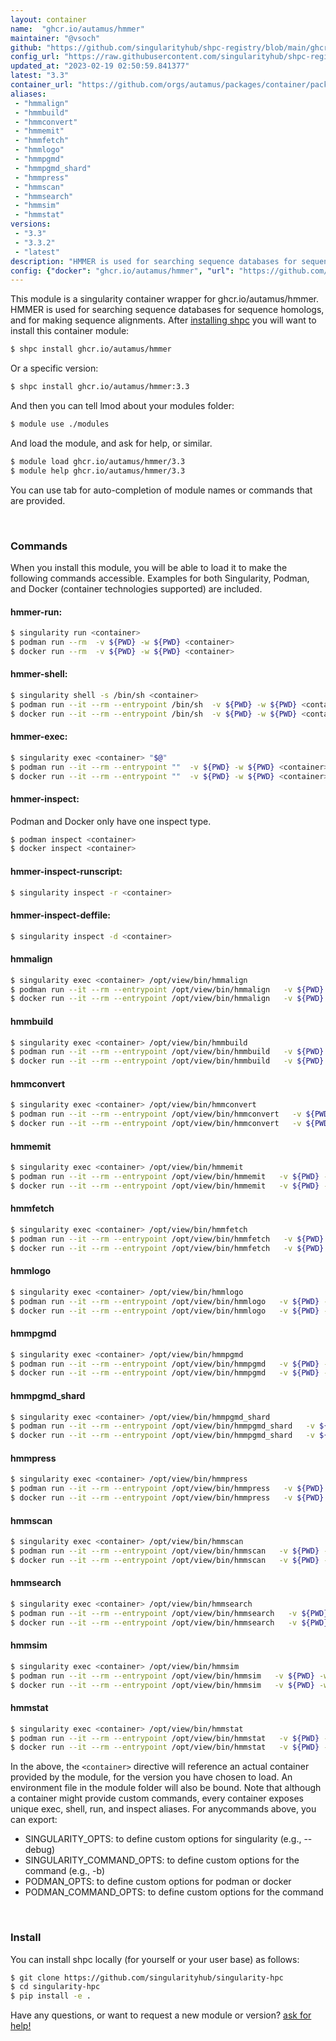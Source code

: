 ```yaml
---
layout: container
name:  "ghcr.io/autamus/hmmer"
maintainer: "@vsoch"
github: "https://github.com/singularityhub/shpc-registry/blob/main/ghcr.io/autamus/hmmer/container.yaml"
config_url: "https://raw.githubusercontent.com/singularityhub/shpc-registry/main/ghcr.io/autamus/hmmer/container.yaml"
updated_at: "2023-02-19 02:50:59.841377"
latest: "3.3"
container_url: "https://github.com/orgs/autamus/packages/container/package/hmmer"
aliases:
 - "hmmalign"
 - "hmmbuild"
 - "hmmconvert"
 - "hmmemit"
 - "hmmfetch"
 - "hmmlogo"
 - "hmmpgmd"
 - "hmmpgmd_shard"
 - "hmmpress"
 - "hmmscan"
 - "hmmsearch"
 - "hmmsim"
 - "hmmstat"
versions:
 - "3.3"
 - "3.3.2"
 - "latest"
description: "HMMER is used for searching sequence databases for sequence homologs, and for making sequence alignments."
config: {"docker": "ghcr.io/autamus/hmmer", "url": "https://github.com/orgs/autamus/packages/container/package/hmmer", "maintainer": "@vsoch", "description": "HMMER is used for searching sequence databases for sequence homologs, and for making sequence alignments.", "latest": {"3.3": "sha256:87ac88c3db4f5a80af3701ceb43e29fac4fdab86db71f6763425881f28f51335"}, "tags": {"3.3": "sha256:87ac88c3db4f5a80af3701ceb43e29fac4fdab86db71f6763425881f28f51335", "3.3.2": "sha256:68bc943e526ad06966106f215f3b8127cb7c47d013056fa043c7b0b39769cb98", "latest": "sha256:68bc943e526ad06966106f215f3b8127cb7c47d013056fa043c7b0b39769cb98"}, "aliases": {"hmmalign": "/opt/view/bin/hmmalign", "hmmbuild": "/opt/view/bin/hmmbuild", "hmmconvert": "/opt/view/bin/hmmconvert", "hmmemit": "/opt/view/bin/hmmemit", "hmmfetch": "/opt/view/bin/hmmfetch", "hmmlogo": "/opt/view/bin/hmmlogo", "hmmpgmd": "/opt/view/bin/hmmpgmd", "hmmpgmd_shard": "/opt/view/bin/hmmpgmd_shard", "hmmpress": "/opt/view/bin/hmmpress", "hmmscan": "/opt/view/bin/hmmscan", "hmmsearch": "/opt/view/bin/hmmsearch", "hmmsim": "/opt/view/bin/hmmsim", "hmmstat": "/opt/view/bin/hmmstat"}}
---
```


This module is a singularity container wrapper for ghcr.io/autamus/hmmer.
HMMER is used for searching sequence databases for sequence homologs, and for making sequence alignments.
After [installing shpc](#install) you will want to install this container module:


```bash
$ shpc install ghcr.io/autamus/hmmer
```

Or a specific version:

```bash
$ shpc install ghcr.io/autamus/hmmer:3.3
```

And then you can tell lmod about your modules folder:

```bash
$ module use ./modules
```

And load the module, and ask for help, or similar.

```bash
$ module load ghcr.io/autamus/hmmer/3.3
$ module help ghcr.io/autamus/hmmer/3.3
```

You can use tab for auto-completion of module names or commands that are provided.

<br>

### Commands

When you install this module, you will be able to load it to make the following commands accessible.
Examples for both Singularity, Podman, and Docker (container technologies supported) are included.

#### hmmer-run:

```bash
$ singularity run <container>
$ podman run --rm  -v ${PWD} -w ${PWD} <container>
$ docker run --rm  -v ${PWD} -w ${PWD} <container>
```

#### hmmer-shell:

```bash
$ singularity shell -s /bin/sh <container>
$ podman run --it --rm --entrypoint /bin/sh  -v ${PWD} -w ${PWD} <container>
$ docker run --it --rm --entrypoint /bin/sh  -v ${PWD} -w ${PWD} <container>
```

#### hmmer-exec:

```bash
$ singularity exec <container> "$@"
$ podman run --it --rm --entrypoint ""  -v ${PWD} -w ${PWD} <container> "$@"
$ docker run --it --rm --entrypoint ""  -v ${PWD} -w ${PWD} <container> "$@"
```

#### hmmer-inspect:

Podman and Docker only have one inspect type.

```bash
$ podman inspect <container>
$ docker inspect <container>
```

#### hmmer-inspect-runscript:

```bash
$ singularity inspect -r <container>
```

#### hmmer-inspect-deffile:

```bash
$ singularity inspect -d <container>
```


#### hmmalign

```bash
$ singularity exec <container> /opt/view/bin/hmmalign
$ podman run --it --rm --entrypoint /opt/view/bin/hmmalign   -v ${PWD} -w ${PWD} <container> -c " $@"
$ docker run --it --rm --entrypoint /opt/view/bin/hmmalign   -v ${PWD} -w ${PWD} <container> -c " $@"
```


#### hmmbuild

```bash
$ singularity exec <container> /opt/view/bin/hmmbuild
$ podman run --it --rm --entrypoint /opt/view/bin/hmmbuild   -v ${PWD} -w ${PWD} <container> -c " $@"
$ docker run --it --rm --entrypoint /opt/view/bin/hmmbuild   -v ${PWD} -w ${PWD} <container> -c " $@"
```


#### hmmconvert

```bash
$ singularity exec <container> /opt/view/bin/hmmconvert
$ podman run --it --rm --entrypoint /opt/view/bin/hmmconvert   -v ${PWD} -w ${PWD} <container> -c " $@"
$ docker run --it --rm --entrypoint /opt/view/bin/hmmconvert   -v ${PWD} -w ${PWD} <container> -c " $@"
```


#### hmmemit

```bash
$ singularity exec <container> /opt/view/bin/hmmemit
$ podman run --it --rm --entrypoint /opt/view/bin/hmmemit   -v ${PWD} -w ${PWD} <container> -c " $@"
$ docker run --it --rm --entrypoint /opt/view/bin/hmmemit   -v ${PWD} -w ${PWD} <container> -c " $@"
```


#### hmmfetch

```bash
$ singularity exec <container> /opt/view/bin/hmmfetch
$ podman run --it --rm --entrypoint /opt/view/bin/hmmfetch   -v ${PWD} -w ${PWD} <container> -c " $@"
$ docker run --it --rm --entrypoint /opt/view/bin/hmmfetch   -v ${PWD} -w ${PWD} <container> -c " $@"
```


#### hmmlogo

```bash
$ singularity exec <container> /opt/view/bin/hmmlogo
$ podman run --it --rm --entrypoint /opt/view/bin/hmmlogo   -v ${PWD} -w ${PWD} <container> -c " $@"
$ docker run --it --rm --entrypoint /opt/view/bin/hmmlogo   -v ${PWD} -w ${PWD} <container> -c " $@"
```


#### hmmpgmd

```bash
$ singularity exec <container> /opt/view/bin/hmmpgmd
$ podman run --it --rm --entrypoint /opt/view/bin/hmmpgmd   -v ${PWD} -w ${PWD} <container> -c " $@"
$ docker run --it --rm --entrypoint /opt/view/bin/hmmpgmd   -v ${PWD} -w ${PWD} <container> -c " $@"
```


#### hmmpgmd_shard

```bash
$ singularity exec <container> /opt/view/bin/hmmpgmd_shard
$ podman run --it --rm --entrypoint /opt/view/bin/hmmpgmd_shard   -v ${PWD} -w ${PWD} <container> -c " $@"
$ docker run --it --rm --entrypoint /opt/view/bin/hmmpgmd_shard   -v ${PWD} -w ${PWD} <container> -c " $@"
```


#### hmmpress

```bash
$ singularity exec <container> /opt/view/bin/hmmpress
$ podman run --it --rm --entrypoint /opt/view/bin/hmmpress   -v ${PWD} -w ${PWD} <container> -c " $@"
$ docker run --it --rm --entrypoint /opt/view/bin/hmmpress   -v ${PWD} -w ${PWD} <container> -c " $@"
```


#### hmmscan

```bash
$ singularity exec <container> /opt/view/bin/hmmscan
$ podman run --it --rm --entrypoint /opt/view/bin/hmmscan   -v ${PWD} -w ${PWD} <container> -c " $@"
$ docker run --it --rm --entrypoint /opt/view/bin/hmmscan   -v ${PWD} -w ${PWD} <container> -c " $@"
```


#### hmmsearch

```bash
$ singularity exec <container> /opt/view/bin/hmmsearch
$ podman run --it --rm --entrypoint /opt/view/bin/hmmsearch   -v ${PWD} -w ${PWD} <container> -c " $@"
$ docker run --it --rm --entrypoint /opt/view/bin/hmmsearch   -v ${PWD} -w ${PWD} <container> -c " $@"
```


#### hmmsim

```bash
$ singularity exec <container> /opt/view/bin/hmmsim
$ podman run --it --rm --entrypoint /opt/view/bin/hmmsim   -v ${PWD} -w ${PWD} <container> -c " $@"
$ docker run --it --rm --entrypoint /opt/view/bin/hmmsim   -v ${PWD} -w ${PWD} <container> -c " $@"
```


#### hmmstat

```bash
$ singularity exec <container> /opt/view/bin/hmmstat
$ podman run --it --rm --entrypoint /opt/view/bin/hmmstat   -v ${PWD} -w ${PWD} <container> -c " $@"
$ docker run --it --rm --entrypoint /opt/view/bin/hmmstat   -v ${PWD} -w ${PWD} <container> -c " $@"
```



In the above, the `<container>` directive will reference an actual container provided
by the module, for the version you have chosen to load. An environment file in the
module folder will also be bound. Note that although a container
might provide custom commands, every container exposes unique exec, shell, run, and
inspect aliases. For anycommands above, you can export:

 - SINGULARITY_OPTS: to define custom options for singularity (e.g., --debug)
 - SINGULARITY_COMMAND_OPTS: to define custom options for the command (e.g., -b)
 - PODMAN_OPTS: to define custom options for podman or docker
 - PODMAN_COMMAND_OPTS: to define custom options for the command

<br>

### Install

You can install shpc locally (for yourself or your user base) as follows:

```bash
$ git clone https://github.com/singularityhub/singularity-hpc
$ cd singularity-hpc
$ pip install -e .
```

Have any questions, or want to request a new module or version? [ask for help!](https://github.com/singularityhub/singularity-hpc/issues)